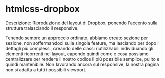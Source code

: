 # htmlcss-dropbox

Descrizione:
Riproduzione del layout di Dropbox, ponendo l'accento sulla struttura tralasciando il responsive.

Tenendo sempre un approccio ordinato, abbiamo creato sezione per sezione, non soffermandoci sulla singola feature, ma lasciando per dopo i dettagli più complessi, creando delle classi riutilizzabili individuando gli elementi ricorrenti nel layout, capendo quindi come e cosa possiamo centralizzare per rendere il nostro codice il più possibile semplice, pulito e quindi mantenibile.
Non lavorando ancora sul responsive, la nostra pagina non si adatta a tutti i possibili viewport.